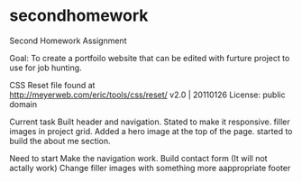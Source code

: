 # secondhomework

Second Homework Assignment

Goal: To create a portfoilo website that can be edited with furture project to use for job hunting.

CSS Reset file found at  
http://meyerweb.com/eric/tools/css/reset/ 
v2.0 | 20110126
License: public domain

Current task
    Built header and navigation. 
    Stated to make it responsive.
    filler images in project grid.
    Added a hero image at the top of the page.
    started to build the about me section.

Need to start
    Make the navigation work.
    Build contact form (It will not actally work)
    Change filler images with something more aappropriate
    footer



